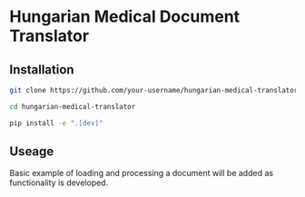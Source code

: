 # Hungarian Medical Document Translator


<!-- WARNING: THIS FILE WAS AUTOGENERATED! DO NOT EDIT! -->

## Installation

``` bash
git clone https://github.com/your-username/hungarian-medical-translator 

cd hungarian-medical-translator 

pip install -e ".[dev]"
```

## Useage

Basic example of loading and processing a document will be added as
functionality is developed.
